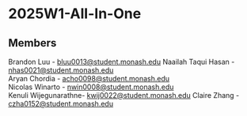 # 2025W1-All-In-One
## Members
Brandon Luu - bluu0013@student.monash.edu
Naailah Taqui Hasan - nhas0021@student.monash.edu  
Aryan Chordia - acho0098@student.monash.edu  
Nicolas Winarto - nwin0008@student.monash.edu  
Kenuli Wijegunarathne- kwij0022@student.monash.edu
Claire Zhang - czha0152@student.monash.edu

